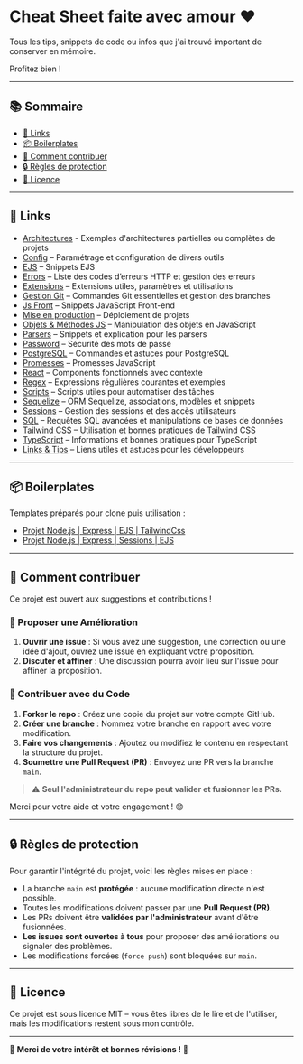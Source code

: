 # Cheat Sheet faite avec amour ❤️

Tous les tips, snippets de code ou infos que j'ai trouvé important de conserver en mémoire.

Profitez bien !

---

## 📚 Sommaire

- [🔗 Links](#-links)
- [📦 Boilerplates](#-boilerplates)
- [🤝 Comment contribuer](#-comment-contribuer)
- [🔒 Règles de protection](#-règles-de-protection)
- [📜 Licence](#-licence)

---

## 🔗 Links

- [Architectures](docs/architectures/) - Exemples d'architectures partielles ou complètes de projets
- [Config](docs/config/) – Paramétrage et configuration de divers outils
- [EJS](docs/ejs/) – Snippets EJS
- [Errors](docs/errors/) – Liste des codes d’erreurs HTTP et gestion des erreurs
- [Extensions](docs/extensions) – Extensions utiles, paramètres et utilisations
- [Gestion Git](docs/gestion-git/) – Commandes Git essentielles et gestion des branches
- [Js Front](docs/js-front/) – Snippets JavaScript Front-end
- [Mise en production](docs/mise-en-production/) – Déploiement de projets
- [Objets & Méthodes JS](docs/objets-methodes/) – Manipulation des objets en JavaScript
- [Parsers](docs/parsers/) – Snippets et explication pour les parsers
- [Password](docs/password/) – Sécurité des mots de passe
- [PostgreSQL](docs/postgresql/) – Commandes et astuces pour PostgreSQL
- [Promesses](docs/promesses/) – Promesses JavaScript
- [React](docs/react/) – Components fonctionnels avec contexte
- [Regex](docs/regex/) – Expressions régulières courantes et exemples
- [Scripts](docs/scripts/) – Scripts utiles pour automatiser des tâches
- [Sequelize](docs/sequelize/) – ORM Sequelize, associations, modèles et snippets
- [Sessions](docs/sessions/) – Gestion des sessions et des accès utilisateurs
- [SQL](docs/sql/) – Requêtes SQL avancées et manipulations de bases de données
- [Tailwind CSS](docs/tailwind/) – Utilisation et bonnes pratiques de Tailwind CSS
- [TypeScript](docs/typescript) – Informations et bonnes pratiques pour TypeScript
- [Links & Tips](docs/links-tips/) – Liens utiles et astuces pour les développeurs

---

## 📦 Boilerplates

Templates préparés pour clone puis utilisation :

- [Projet Node.js | Express | EJS | TailwindCss](https://github.com/BaptisteLize/node-express-ejs-tailwind-project)
- [Projet Node.js | Express | Sessions | EJS](https://github.com/BaptisteLize/Template-node-express-ejs-sessions)

---

## 🤝 Comment contribuer

Ce projet est ouvert aux suggestions et contributions !

### 💪 Proposer une Amélioration

1. **Ouvrir une issue** : Si vous avez une suggestion, une correction ou une idée d'ajout, ouvrez une issue en expliquant votre proposition.
2. **Discuter et affiner** : Une discussion pourra avoir lieu sur l'issue pour affiner la proposition.

### 🔀 Contribuer avec du Code

1. **Forker le repo** : Créez une copie du projet sur votre compte GitHub.
2. **Créer une branche** : Nommez votre branche en rapport avec votre modification.
3. **Faire vos changements** : Ajoutez ou modifiez le contenu en respectant la structure du projet.
4. **Soumettre une Pull Request (PR)** : Envoyez une PR vers la branche `main`.

> ⚠️ **Seul l'administrateur du repo peut valider et fusionner les PRs.**

Merci pour votre aide et votre engagement ! 😊

---

## 🔒 Règles de protection

Pour garantir l'intégrité du projet, voici les règles mises en place :

- La branche `main` est **protégée** : aucune modification directe n'est possible.
- Toutes les modifications doivent passer par une **Pull Request (PR)**.
- Les PRs doivent être **validées par l'administrateur** avant d'être fusionnées.
- **Les issues sont ouvertes à tous** pour proposer des améliorations ou signaler des problèmes.
- Les modifications forcées (`force push`) sont bloquées sur `main`.

---

## 📜 Licence

Ce projet est sous licence MIT – vous êtes libres de le lire et de l'utiliser, mais les modifications restent sous mon contrôle.

---

🎉 **Merci de votre intérêt et bonnes révisions !** 🚀

